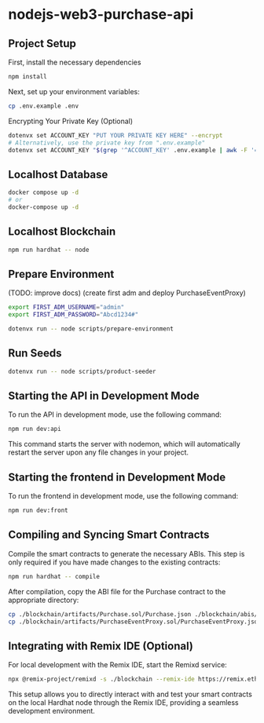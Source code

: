 # nodejs-web3-purchase-api

## Project Setup

First, install the necessary dependencies

``` bash
npm install
```

Next, set up your environment variables:

``` bash
cp .env.example .env
```

Encrypting Your Private Key (Optional)

```bash
dotenvx set ACCOUNT_KEY "PUT YOUR PRIVATE KEY HERE" --encrypt
# Alternatively, use the private key from ".env.example"
dotenvx set ACCOUNT_KEY "$(grep '^ACCOUNT_KEY' .env.example | awk -F '=' '{gsub(/"/, "", $2); print $2}')" --encrypt
```

## Localhost Database

``` bash
docker compose up -d
# or
docker-compose up -d
```

## Localhost Blockchain

``` bash
npm run hardhat -- node
```

## Prepare Environment

(TODO: improve docs)
(create first adm and deploy PurchaseEventProxy)
```bash
export FIRST_ADM_USERNAME="admin"
export FIRST_ADM_PASSWORD="Abcd1234#"

dotenvx run -- node scripts/prepare-environment
```

## Run Seeds

```bash
dotenvx run -- node scripts/product-seeder
```

## Starting the API in Development Mode

To run the API in development mode, use the following command:

```bash
npm run dev:api
```

This command starts the server with nodemon, which will automatically restart the server upon any file changes in your project.

## Starting the frontend in Development Mode

To run the frontend in development mode, use the following command:

```bash
npm run dev:front
```

## Compiling and Syncing Smart Contracts

Compile the smart contracts to generate the necessary ABIs. This step is only required if you have made changes to the existing contracts:

``` bash
npm run hardhat -- compile
```

After compilation, copy the ABI file for the Purchase contract to the appropriate directory:

``` bash
cp ./blockchain/artifacts/Purchase.sol/Purchase.json ./blockchain/abis/Purchase.json
cp ./blockchain/artifacts/PurchaseEventProxy.sol/PurchaseEventProxy.json ./blockchain/abis/PurchaseEventProxy.json
```

## Integrating with Remix IDE (Optional)

For local development with the Remix IDE, start the Remixd service:

``` bash
npx @remix-project/remixd -s ./blockchain --remix-ide https://remix.ethereum.org
```

This setup allows you to directly interact with and test your smart contracts on the local Hardhat node through the Remix IDE, providing a seamless development environment.
